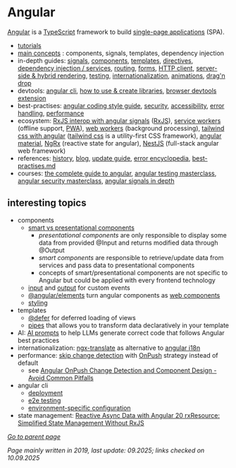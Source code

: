 # Angular

[Angular](https://angular.dev/) is a [TypeScript](TypeScript.md) framework to build 
[single-page applications](https://en.wikipedia.org/wiki/Single-page_application) (SPA).

* [tutorials](https://angular.dev/tutorials)
* [main concepts](https://angular.dev/essentials) : components, signals, templates, dependency injection
* in-depth guides:
  [signals](https://angular.dev/guide/signals),
  [components](https://angular.dev/guide/components),
  [templates](https://angular.dev/guide/templates),
  [directives](https://angular.dev/guide/directives),
  [dependency injection / services](https://angular.dev/guide/di),
  [routing](https://angular.dev/guide/routing),
  [forms](https://angular.dev/guide/forms),
  [HTTP client](https://angular.dev/guide/http),
  [server-side & hybrid rendering](https://angular.dev/guide/performance),
  [testing](https://angular.dev/guide/testing),
  [internationalization](https://angular.dev/guide/i18n),
  [animations](https://angular.dev/guide/animations),
  [drag'n drop](https://angular.dev/guide/drag-drop)
* devtools:
  [angular cli](https://angular.dev/tools/cli),
  [how to use & create libraries](https://angular.dev/tools/libraries),
  [browser devtools extension](https://angular.dev/tools/devtools)
* best-practises:
  [angular coding style guide](https://angular.dev/style-guide),
  [security](https://angular.dev/best-practices/security),
  [accessibility](https://angular.dev/best-practices/a11y),
  [error handling](https://angular.dev/best-practices/error-handling),
  [performance](https://angular.dev/best-practices/runtime-performance)
* ecosystem:
    [RxJS interop with angular signals](https://angular.dev/ecosystem/rxjs-interop) ([RxJS](../archive/webstack/RxJS.md)),
    [service workers](https://angular.dev/ecosystem/service-workers) (offline support, [PWA](../archive/webstack/PWA.md)),
    [web workers](https://angular.dev/ecosystem/web-workers) (background processing),
    [tailwind css with angular](https://angular.dev/guide/tailwind) ([tailwind css](https://tailwindcss.com/) is a utility-first CSS framework),
    [angular material](https://material.angular.io/),
    [NgRx](https://github.com/morarupasukaru/devdocs/blob/main/minor-topics/NgRx.md) (reactive state for angular),
    [NestJS](https://nestjs.com/) (full-stack angular web framework)
* references:
  [history](https://en.wikipedia.org/wiki/Angular_(web_framework)#History),
  [blog](https://blog.angular.dev/),
  [update guide](https://angular.dev/update-guide#),
  [error encyclopedia](https://angular.dev/errors),
  [best-practises.md](https://angular.dev/assets/context/best-practices.md)
* courses:
  [the complete guide to angular](https://www.udemy.com/the-complete-guide-to-angular-2/),
  [angular testing masterclass](https://www.udemy.com/course/angular-testing-course/),
  [angular security masterclass](https://www.udemy.com/course/angular-security/),
  [angular signals in depth](https://www.udemy.com/course/angular-signals/)
  
## interesting topics
* components
  * [smart vs presentational components](https://blog.angular-university.io/angular-2-smart-components-vs-presentation-components-whats-the-difference-when-to-use-each-and-why/)  
    * *presentational components* are only responsible to display some data from provided @Input and 
      returns modified data through @Output
    * *smart components* are responsible to retrieve/update data from services and pass data to presentational components
    * concepts of smart/presentational components are not specific to Angular but could be applied with 
      every frontend technology
  * [input](https://angular.dev/guide/components/inputs) and [output](https://angular.dev/guide/components/outputs) for custom events
  * [@angular/elements](https://angular.dev/guide/elements#) turn angular components as [web components](https://developer.mozilla.org/en-US/docs/Web/Web_Components)
  * [styling](https://angular.dev/guide/components/styling#)
* templates
  * [@defer](https://angular.dev/guide/templates/defer) for deferred loading of views
  * [pipes](https://angular.dev/guide/templates/pipes) that allows you to transform data declaratively in your template
* AI: [AI prompts](https://angular.dev/ai/develop-with-ai) to help LLMs generate correct code that follows Angular best practices
* internationalization: [ngx-translate](http://www.ngx-translate.com/) as alternative to [angular i18n](https://angular.dev/guide/i18n#)
* performance: [skip change detection](https://angular.dev/best-practices/skipping-subtrees) with [OnPush](https://angular.dev/api/core/ChangeDetectionStrategy#OnPush) strategy instead of default
  * see [Angular OnPush Change Detection and Component Design - Avoid Common Pitfalls](https://blog.angular-university.io/onpush-change-detection-how-it-works/)
* angular cli
  * [deployment](https://angular.dev/tools/cli/deployment)
  * [e2e testing](https://angular.dev/tools/cli/end-to-end)
  * [environment-specific configuration](https://angular.dev/tools/cli/environments#configure-environment-specific-defaults)
* state management: [Reactive Async Data with Angular 20 rxResource: Simplified State Management Without RxJS](https://medium.com/@viacheslav.klavdiiev/reactive-async-data-with-angular-20-rxresource-simplified-state-management-without-rxjs-c63fd5533ca4)
  
[*Go to parent page*](../README.md)

*Page mainly written in 2019, last update: 09.2025; links checked on 10.09.2025*
